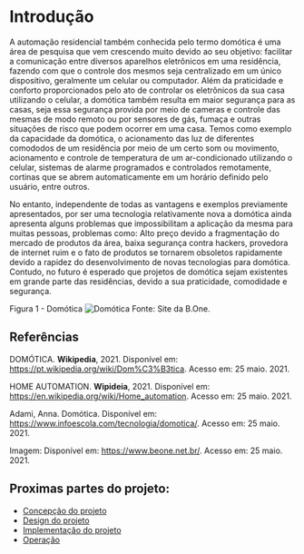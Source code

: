 # Introdução

A automação residencial também conhecida pelo termo domótica é uma área de pesquisa que vem crescendo muito devido ao seu objetivo: facilitar a comunicação entre diversos aparelhos eletrônicos em uma residência, fazendo com que o controle dos mesmos seja centralizado em um único dispositivo, geralmente um celular ou computador. Além da praticidade e conforto proporcionados pelo ato de controlar os eletrônicos da sua casa utilizando o celular, a domótica também resulta em maior segurança para as casas, seja essa segurança provida por meio de cameras e controle das mesmas de modo remoto ou por sensores de gás, fumaça e outras situações de risco que podem ocorrer em uma casa. Temos como exemplo da capacidade da domótica, o acionamento das luz de diferentes comododos de um residência por meio de um certo som ou movimento, acionamento e controle de temperatura de um ar-condicionado utilizando o celular, sistemas de alarme programados e controlados remotamente, cortinas que se abrem automaticamente em um horário definido pelo usuário, entre outros.

No entanto, independente de todas as vantagens e exemplos previamente apresentados, por ser uma tecnologia relativamente nova a domótica ainda apresenta alguns problemas que impossibilitam a aplicação da mesma para muitas pessoas, problemas como: Alto preço devido a fragmentação do mercado de produtos da área, baixa segurança contra hackers, provedora de internet ruim e o fato de produtos se tornarem obsoletos rapidamente devido a rapidez do desenvolvimento de novas tecnologias para domótica. Contudo, no futuro é esperado que projetos de domótica sejam existentes em grande parte das residências, devido a sua praticidade, comodidade e segurança.

Figura 1 - Domótica
![Domótica](https://www.beone.net.br/wp-content/uploads/2020/02/Depositphotos_159267608_xl-2015-1.jpg)
Fonte: Site da B.One.

## Referências
DOMÓTICA. **Wikipedia**, 2021. Disponível em: <https://pt.wikipedia.org/wiki/Dom%C3%B3tica>. Acesso em: 25 maio. 2021.

HOME AUTOMATION. **Wipideia**, 2021. Disponível em: <https://en.wikipedia.org/wiki/Home_automation>. Acesso em: 25 maio. 2021.

Adami, Anna. Domótica. Disponível em: <https://www.infoescola.com/tecnologia/domotica/>. Acesso em: 25 maio. 2021.

Imagem:
Disponível em: <https://www.beone.net.br/>. Acesso em: 25 maio. 2021.

  
## Proximas partes do projeto: 
* [Concepção do projeto](https://github.com/MarceloZam/Projeto-Integrador-2-IFSC/blob/main/concepcao.md)
* [Design do projeto](https://github.com/MarceloZam/Projeto-Integrador-2-IFSC/blob/main/design.md)
* [Implementação do projeto](https://github.com/MarceloZam/Projeto-Integrador-2-IFSC/blob/main/implementa%C3%A7%C3%A3o.md)
* [Operação](https://youtu.be/z0c--w296pU)
